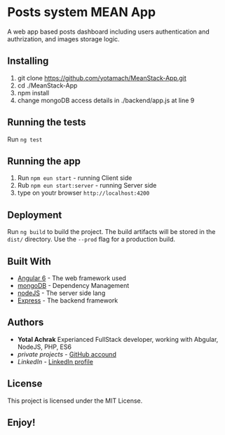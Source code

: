 # Posts system MEAN App 

A web app based posts dashboard including users authentication and authrization, and images storage logic.

## Installing

1. git clone https://github.com/yotamach/MeanStack-App.git
2. cd ./MeanStack-App
3. npm install
4. change mongoDB access details in ./backend/app.js at line 9

## Running the tests

Run `ng test`

## Running the app

1. Run `npm eun start` - running Client side 
2. Rub `npm eun start:server` - running Server side
3. type on youtr browser `http://localhost:4200` 

## Deployment

Run `ng build` to build the project. The build artifacts will be stored in the `dist/` directory. Use the `--prod` flag for a production build.

## Built With

* [Angular 6](https://angular.io/) - The web framework used
* [mongoDB](https://www.mongodb.com/) - Dependency Management
* [nodeJS](https://nodejs.org/) - The server side lang
* [Express](https://expressjs.com/) - The backend framework

## Authors

* **Yotal Achrak**
Experianced FullStack developer, working with Abgular, NodeJS, PHP, ES6 
* *private projects* - [GitHub accound](https://github.com/yotamach)
* *LinkedIn* - [LinkedIn profile](www.linkedin.com/in/yotam-achrak-717b6555)

## License

This project is licensed under the MIT License.

## Enjoy!



